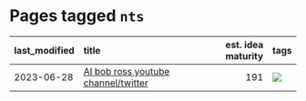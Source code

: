 # Pages tagged `nts`

|last_modified|title|est. idea maturity|tags
|:---|:---|---:|:---|
|2023-06-28|[AI bob ross youtube channel/twitter](../ai_bob_ross.md)|191|[![](https://img.shields.io/badge/tag-nts-7064e0)](../tags/nts.md)|